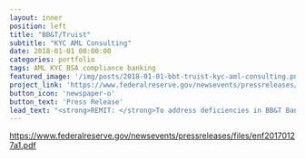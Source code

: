 ```yaml
---
layout: inner
position: left
title: "BB&T/Truist"
subtitle: "KYC AML Consulting"
date: 2018-01-01 00:00:00
categories: portfolio
tags: AML KYC BSA compliance banking
featured_image: '/img/posts/2018-01-01-bbt-truist-kyc-aml-consulting.png'
project_link: 'https://www.federalreserve.gov/newsevents/pressreleases/enforcement20190418a.htm'
button_icon: 'newspaper-o'
button_text: 'Press Release'
lead_text: "<strong>REMIT: </strong>To address deficiencies in BB&T Bank’s BSA/AML compliance program as required by a 2017 FDIC consent order, and to provide training to product teams, the Financial Intelligence Unit, and other key stakeholders. I refined the content, certified the learners, and implemented a system for delivery and certification tracking. The final product received FDIC approval, leading to the lifting of the consent order."
---
```

https://www.federalreserve.gov/newsevents/pressreleases/files/enf20170127a1.pdf